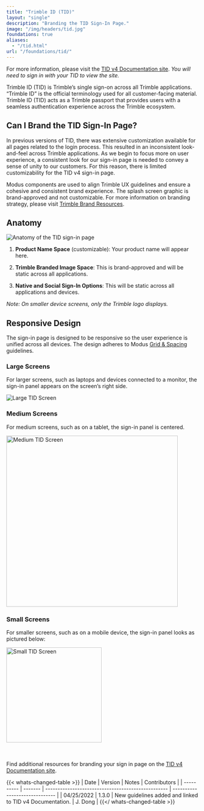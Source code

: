 ```yaml
---
title: "Trimble ID (TID)"
layout: "single"
description: "Branding the TID Sign-In Page."
image: "/img/headers/tid.jpg"
foundations: true
aliases:
  - "/tid.html"
url: "/foundations/tid/"
---
```


For more information, please visit the [TID v4 Documentation site](https://docs.trimblecloud.com/identity_v4.0/). _You will need to sign in with your TID to view the site._

Trimble ID (TID) is Trimble’s single sign-on across all Trimble applications. “Trimble ID” is the official terminology used for all customer-facing material. Trimble ID (TID) acts as a Trimble passport that provides users with a seamless authentication experience across the Trimble ecosystem.

## Can I Brand the TID Sign-In Page?

In previous versions of TID, there was extensive customization available for all pages related to the login process. This resulted in an inconsistent look-and-feel across Trimble applications. As we begin to focus more on user experience, a consistent look for our sign-in page is needed to convey a sense of unity to our customers. For this reason, there is limited customizability for the TID v4 sign-in page.

Modus components are used to align Trimble UX guidelines and ensure a cohesive and consistent brand experience. The splash screen graphic is brand-approved and not customizable. For more information on branding strategy, please visit [Trimble Brand Resources](https://brand.trimble.com/).

## Anatomy

![Anatomy of the TID sign-in page](/img/tid-anatomy.svg)

1. **Product Name Space** (customizable): Your product name will appear here.

2. **Trimble Branded Image Space**: This is brand-approved and will be static across all applications.

3. **Native and Social Sign-In Options**: This will be static across all applications and devices.

_Note: On smaller device screens, only the Trimble logo displays._

## Responsive Design

The sign-in page is designed to be responsive so the user experience is unified across all devices. The design adheres to Modus [Grid & Spacing](grid-and-spacing.md) guidelines.

### Large Screens

For larger screens, such as laptops and devices connected to a monitor, the sign-in panel  appears on the screen’s right side.

![Large TID Screen](/img/tid-large.svg)

### Medium Screens

For medium screens, such as on a tablet, the sign-in panel is centered.

<img alt="Medium TID Screen" src="/img/tid-medium.svg" width="450">

### Small Screens

For smaller screens, such as on a mobile device, the sign-in panel looks as pictured below:

<img alt="Small TID Screen" src="/img/tid-small.svg" width="250">

<br>&nbsp;<br>
Find additional resources for branding your sign in page on the [TID v4 Documentation site](https://docs.trimblecloud.com/identity_v4.0/).

{{< whats-changed-table >}}
| Date | Version | Notes | Contributors |
| ---------- | ------- | -------------------------------------------------- | ------------------------------ |
| 04/25/2022 | 1.3.0 | New guidelines added and linked to TID v4 Documentation. | J. Dong |
{{</ whats-changed-table >}}


